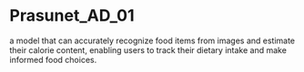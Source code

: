 # Prasunet_AD_01
a model that can accurately recognize food items from images and estimate their calorie content, enabling users to track their dietary intake and make informed food choices.
